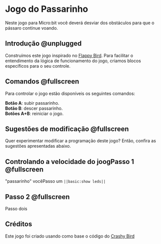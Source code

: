 # Jogo do Passarinho
Neste jogo para Micro:bit você deverá desviar dos obstáculos para que o pássaro continue voando.

## Introdução @unplugged
Construímos este jogo inspirado no [Flappy Bird](https://pt.wikipedia.org/wiki/Flappy_Bird). 
Para facilitar o entendimento da lógica de funcionamento do jogo, criamos blocos específicos para o seu controle. 



## Comandos @fullscreen
Para controlar o jogo estão disponíveis os seguintes comandos:

**Botão A**: subir passarinho.<br />
**Botão B**: descer passarinho.<br />
**Botões A+B**: reiniciar o jogo.

## Sugestões de modificação @fullscreen
Quer experimentar modificar a programação deste jogo? Então, confira as sugestões apresentadas abaixo.

## Controlando a velocidade do joogPasso 1 @fullscreen
 "passarinho" vocêPasso um ``||basic:show leds||``

## Passo 2 @fullscreen
Passo dois 

## Créditos
Este jogo foi criado usando como base o código do [Crashy Bird](https://makecode.microbit.org/projects/crashy-bird)
